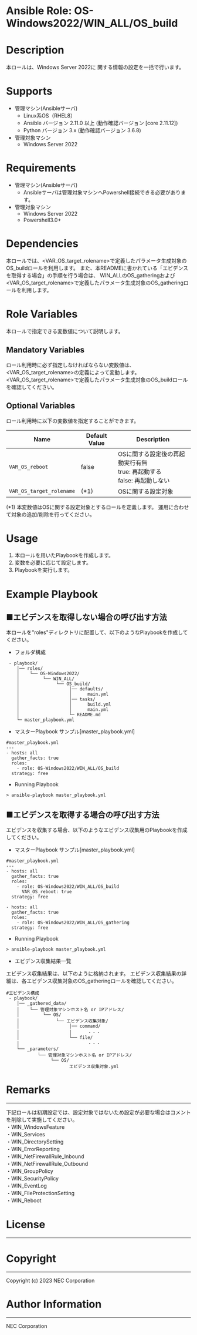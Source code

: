 Ansible Role: OS-Windows2022/WIN_ALL/OS_build
=======================================================
# Description
本ロールは、Windows Server 2022に 関する情報の設定を一括で行います。

# Supports
- 管理マシン(Ansibleサーバ)
  * Linux系OS（RHEL8）
  * Ansible バージョン 2.11.0 以上 (動作確認バージョン [core 2.11.12])
  * Python バージョン 3.x  (動作確認バージョン 3.6.8)
- 管理対象マシン
  * Windows Server 2022

# Requirements
- 管理マシン(Ansibleサーバ)
  * Ansibleサーバは管理対象マシンへPowershell接続できる必要があります。
- 管理対象マシン
  * Windows Server 2022
  * Powershell3.0+

# Dependencies

本ロールでは、<VAR_OS_target_rolename>で定義したパラメータ生成対象のOS_buildロールを利用します。
また、本READMEに書かれている「エビデンスを取得する場合」の手順を行う場合は、
WIN_ALLのOS_gatheringおよび<VAR_OS_target_rolename>で定義したパラメータ生成対象のOS_gatheringロールを利用します。

# Role Variables

本ロールで指定できる変数値について説明します。

## Mandatory Variables

ロール利用時に必ず指定しなければならない変数値は、<VAR_OS_target_rolename>の定義によって変動します。
<VAR_OS_target_rolename>で定義したパラメータ生成対象のOS_buildロールを確認してください。

## Optional Variables

ロール利用時に以下の変数値を指定することができます。

| Name | Default Value | Description | 
| ---- | ------------- | ----------- | 
| `VAR_OS_reboot` | false | OSに関する設定後の再起動実行有無<br>true: 再起動する<br>false: 再起動しない | 
| `VAR_OS_target_rolename` | (*1) | OSに関する設定対象 | 

(*1) 本変数値はOSに関する設定対象とするロールを定義します。
     運用に合わせて対象の追加/削除を行ってください。

# Usage

1. 本ロールを用いたPlaybookを作成します。
2. 変数を必要に応じて設定します。
3. Playbookを実行します。

# Example Playbook

## ■エビデンスを取得しない場合の呼び出す方法

本ロールを"roles"ディレクトリに配置して、以下のようなPlaybookを作成してください。

- フォルダ構成

~~~
 - playbook/
    │── roles/
    │    └── OS-Windows2022/
    │         └── WIN_ALL/
    │              └── OS_build/
    │                   │── defaults/
    │                   │      main.yml
    │                   │── tasks/
    │                   │      build.yml
    │                   │      main.yml
    │                   └─ README.md
    └─ master_playbook.yml
~~~

- マスターPlaybook サンプル[master_playbook.yml]

~~~
#master_playbook.yml
---
- hosts: all
  gather_facts: true
  roles:
    - role: OS-Windows2022/WIN_ALL/OS_build
  strategy: free
~~~

- Running Playbook

~~~
> ansible-playbook master_playbook.yml
~~~

## ■エビデンスを取得する場合の呼び出す方法

エビデンスを収集する場合、以下のようなエビデンス収集用のPlaybookを作成してください。  

- マスターPlaybook サンプル[master_playbook.yml]

~~~
#master_playbook.yml
---
- hosts: all
  gather_facts: true
  roles:
    - role: OS-Windows2022/WIN_ALL/OS_build
      VAR_OS_reboot: true
  strategy: free

- hosts: all
  gather_facts: true
  roles:
    - role: OS-Windows2022/WIN_ALL/OS_gathering
  strategy: free
~~~

- Running Playbook

~~~
> ansible-playbook master_playbook.yml
~~~

- エビデンス収集結果一覧

エビデンス収集結果は、以下のように格納されます。
エビデンス収集結果の詳細は、各エビデンス収集対象のOS_gatheringロールを確認してください。

~~~
#エビデンス構成
 - playbook/
    │── _gathered_data/
    │    └── 管理対象マシンホスト名 or IPアドレス/
    │         └── OS/
    │              └── エビデンス収集対象/
    │                   │── command/
    │                   │      ・・・
    │                   └── file/
    │                          ・・・
    └── _parameters/
            └── 管理対象マシンホスト名 or IPアドレス/
                 └── OS/
                        エビデンス収集対象.yml
~~~

# Remarks
-------
下記ロールは初期設定では、設定対象ではないため設定が必要な場合はコメントを削除して実施してください。<br>
・WIN_WindowsFeature<br>
・WIN_Services<br>
・WIN_DirectorySetting<br>
・WIN_ErrorReporting<br>
・WIN_NetFirewallRule_Inbound<br>
・WIN_NetFirewallRule_Outbound<br>
・WIN_GroupPolicy<br>
・WIN_SecurityPolicy<br>
・WIN_EventLog<br>
・WIN_FileProtectionSetting<br>
・WIN_Reboot<br>

# License
-------

# Copyright
---------
Copyright (c) 2023 NEC Corporation

# Author Information
------------------
NEC Corporation
